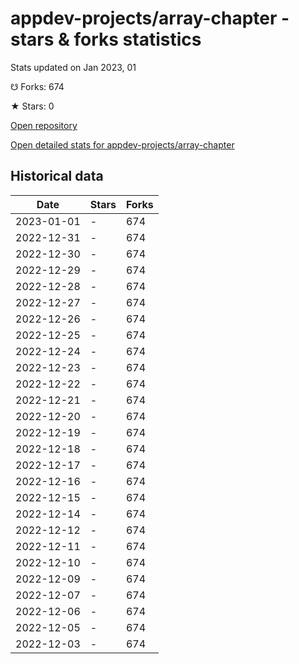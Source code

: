 # appdev-projects/array-chapter - stars & forks statistics

Stats updated on Jan 2023, 01

☋ Forks: 674

★ Stars: 0

[Open repository](https://github.com/appdev-projects/array-chapter)

[Open detailed stats for appdev-projects/array-chapter](https://reviewgithub.com/rep/appdev-projects/array-chapter)

## Historical data
| Date | Stars | Forks |
|------|-------|-------|
| 2023-01-01 | - | 674 | 
| 2022-12-31 | - | 674 | 
| 2022-12-30 | - | 674 | 
| 2022-12-29 | - | 674 | 
| 2022-12-28 | - | 674 | 
| 2022-12-27 | - | 674 | 
| 2022-12-26 | - | 674 | 
| 2022-12-25 | - | 674 | 
| 2022-12-24 | - | 674 | 
| 2022-12-23 | - | 674 | 
| 2022-12-22 | - | 674 | 
| 2022-12-21 | - | 674 | 
| 2022-12-20 | - | 674 | 
| 2022-12-19 | - | 674 | 
| 2022-12-18 | - | 674 | 
| 2022-12-17 | - | 674 | 
| 2022-12-16 | - | 674 | 
| 2022-12-15 | - | 674 | 
| 2022-12-14 | - | 674 | 
| 2022-12-12 | - | 674 | 
| 2022-12-11 | - | 674 | 
| 2022-12-10 | - | 674 | 
| 2022-12-09 | - | 674 | 
| 2022-12-07 | - | 674 | 
| 2022-12-06 | - | 674 | 
| 2022-12-05 | - | 674 | 
| 2022-12-03 | - | 674 | 


